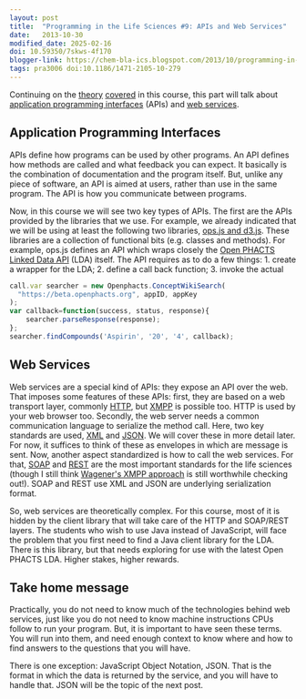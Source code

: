 ```yaml
---
layout: post
title:  "Programming in the Life Sciences #9: APIs and Web Services"
date:   2013-10-30
modified_date: 2025-02-16
doi: 10.59350/7skws-4f170
blogger-link: https://chem-bla-ics.blogspot.com/2013/10/programming-in-life-sciences-9-apis-and.html
tags: pra3006 doi:10.1186/1471-2105-10-279
---
```


Continuing on the [theory](http://chem-bla-ics.blogspot.nl/2013/10/exercise-what-variable-type-would-you.html)
[covered](http://chem-bla-ics.blogspot.nl/2013/10/programming-in-life-sciences-8-coding.html) in this course,
this part will talk about [application programming interfaces](https://en.wikipedia.org/wiki/Application_programming_interface)
(APIs) and [web services](https://en.wikipedia.org/wiki/Web_service).

## Application Programming Interfaces

APIs define how programs can be used by other programs. An API defines how methods are called and what feedback
you can expect. It basically is the combination of documentation and the program itself. But, unlike any piece
of software, an API is aimed at users, rather than use in the same program. The API is how you communicate
between programs.

Now, in this course we will see two key types of APIs. The first are the APIs provided by the libraries that we
use. For example, we already indicated that we will be using at least the following two libraries,
[ops.js and d3.js](http://chem-bla-ics.blogspot.nl/2013/10/programming-in-life-sciences-8-coding.html).
These libraries are a collection of functional bits (e.g. classes and methods). For example, ops.js
defines an API which wraps closely the [Open PHACTS Linked Data API](https://dev.openphacts.org/docs)
(LDA) itself. The API requires as to do a few things: 1. create a wrapper for the LDA; 2. define a
call back function; 3. invoke the actual

```javascript
call.var searcher = new Openphacts.ConceptWikiSearch(
  "https://beta.openphacts.org", appID, appKey
);  
var callback=function(success, status, response){  
    searcher.parseResponse(response);
};  
searcher.findCompounds('Aspirin', '20', '4', callback);
```

## Web Services

Web services are a special kind of APIs: they expose an API over the web. That imposes some features of
these APIs: first, they are based on a web transport layer, commonly
[HTTP](https://en.wikipedia.org/wiki/Hypertext_Transfer_Protocol), but
[XMPP](https://en.wikipedia.org/wiki/Xmpp) is possible too. HTTP is used by your web browser too. Secondly,
the web server needs a common communication language to serialize the method call. Here, two key standards
are used, [XML](https://en.wikipedia.org/wiki/XML) and [JSON](https://en.wikipedia.org/wiki/JSON).
We will cover these in more detail later. For now, it suffices to think of these as
envelopes in which are message is sent. Now, another aspect standardized is how to call the web services.
For that, [SOAP](https://en.wikipedia.org/wiki/SOAP) and [REST](https://en.wikipedia.org/wiki/REST) are
the most important standards for the life sciences (though I still think
[Wagener's XMPP approach](http://www.biomedcentral.com/1471-2105/10/279) is still
worthwhile checking out!). SOAP and REST use XML and JSON are underlying serialization format.

So, web services are theoretically complex. For this course, most of it is hidden by the client library that will take care of the HTTP and SOAP/REST layers. The students who wish to use Java instead of JavaScript, will face the problem that you first need to find a Java client library for the LDA. There is this library, but that needs exploring for use with the latest Open PHACTS LDA. Higher stakes, higher rewards.

## Take home message

Practically, you do not need to know much of the technologies behind web services, just like you do not need to know machine instructions CPUs follow to run your program. But, it is important to have seen these terms. You will run into them, and need enough context to know where and how to find answers to the questions that you will have.

There is one exception: JavaScript Object Notation, JSON. That is the format in which the data is returned by the service, and you will have to handle that. JSON will be the topic of the next post.
